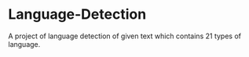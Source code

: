 # Language-Detection
A project of language detection of given text which contains 21 types of language.
